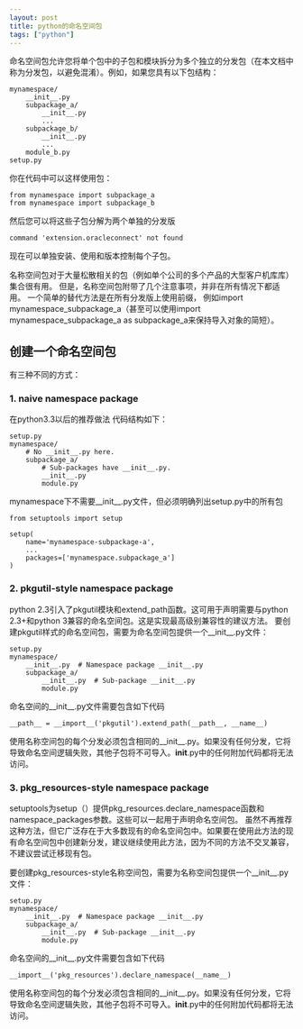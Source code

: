 ```yaml
---
layout: post
title: python的命名空间包
tags: ["python"]
---
```


命名空间包允许您将单个包中的子包和模块拆分为多个独立的分发包（在本文档中称为分发包，以避免混淆）。例如，如果您具有以下包结构： 

~~~
mynamespace/
    __init__.py
    subpackage_a/
        __init__.py
        ...
    subpackage_b/
        __init__.py
        ...
    module_b.py
setup.py

~~~
你在代码中可以这样使用包：

~~~
from mynamespace import subpackage_a
from mynamespace import subpackage_b
~~~

然后您可以将这些子包分解为两个单独的分发版

~~~
command 'extension.oracleconnect' not found
~~~

现在可以单独安装、使用和版本控制每个子包。


名称空间包对于大量松散相关的包（例如单个公司的多个产品的大型客户机库库）集合很有用。
但是，名称空间包附带了几个注意事项，并非在所有情况下都适用。
一个简单的替代方法是在所有分发版上使用前缀，
例如import mynamespace_subpackage_a（甚至可以使用import mynamespace_subpackage_a as subpackage_a来保持导入对象的简短）。

## 创建一个命名空间包

有三种不同的方式：
### 1. naive namespace package 

在python3.3以后的推荐做法
代码结构如下：
~~~
setup.py
mynamespace/
    # No __init__.py here.
    subpackage_a/
        # Sub-packages have __init__.py.
        __init__.py
        module.py
~~~

mynamespace下不需要__init__.py文件，但必须明确列出setup.py中的所有包
~~~
from setuptools import setup

setup(
    name='mynamespace-subpackage-a',
    ...
    packages=['mynamespace.subpackage_a']
)
~~~


### 2. pkgutil-style namespace package

python 2.3引入了pkgutil模块和extend_path函数。这可用于声明需要与python 2.3+和python 3兼容的命名空间包。这是实现最高级别兼容性的建议方法。
要创建pkgutil样式的命名空间包，需要为命名空间包提供一个__init__.py文件：

~~~
setup.py
mynamespace/
    __init__.py  # Namespace package __init__.py
    subpackage_a/
        __init__.py  # Sub-package __init__.py
        module.py
~~~

命名空间的__init__.py文件需要包含如下代码
~~~
__path__ = __import__('pkgutil').extend_path(__path__, __name__)
~~~
使用名称空间包的每个分发必须包含相同的__init__.py。如果没有任何分发，它将导致命名空间逻辑失败，其他子包将不可导入。__init__.py中的任何附加代码都将无法访问。

### 3. pkg_resources-style namespace package

setuptools为setup（）提供pkg_resources.declare_namespace函数和namespace_packages参数。这些可以一起用于声明命名空间包。
虽然不再推荐这种方法，但它广泛存在于大多数现有的命名空间包中。如果要在使用此方法的现有命名空间包中创建新分发，建议继续使用此方法，因为不同的方法不交叉兼容，不建议尝试迁移现有包。


要创建pkg_resources-style名称空间包，需要为名称空间包提供一个__init__.py文件：

~~~
setup.py
mynamespace/
    __init__.py  # Namespace package __init__.py
    subpackage_a/
        __init__.py  # Sub-package __init__.py
        module.py
~~~

命名空间的__init__.py文件需要包含如下代码

~~~
__import__('pkg_resources').declare_namespace(__name__)
~~~
使用名称空间包的每个分发必须包含相同的__init__.py。如果没有任何分发，它将导致命名空间逻辑失败，其他子包将不可导入。__init__.py中的任何附加代码都将无法访问。




